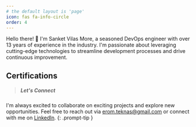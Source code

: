 ```yaml
---
# the default layout is 'page'
icon: fas fa-info-circle
order: 4
---
```

Hello there! 👋 I'm Sanket Vilas More, a seasoned DevOps engineer with over 13 years of experience in the industry. I'm passionate about leveraging cutting-edge technologies to streamline development processes and drive continuous improvement.

## Certifications
<div data-iframe-width="150" data-iframe-height="270" data-share-badge-id="497f884c-36ce-4d9a-a086-2b8a53a18e8f" data-share-badge-host="https://www.credly.com"></div><script type="text/javascript" async src="https://cdn.credly.com/assets/utilities/embed.js"></script>
<div data-iframe-width="150" data-iframe-height="270" data-share-badge-id="d1d59333-bd95-422c-b6a4-cffb1795ea00" data-share-badge-host="https://www.credly.com"></div><script type="text/javascript" async src="https://cdn.credly.com/assets/utilities/embed.js"></script>
<div data-iframe-width="150" data-iframe-height="270" data-share-badge-id="6150a3de-46f3-4724-b874-c009238cc3fb" data-share-badge-host="https://www.credly.com"></div><script type="text/javascript" async src="https://cdn.credly.com/assets/utilities/embed.js"></script>
<div data-iframe-width="150" data-iframe-height="270" data-share-badge-id="7d12b458-e7f6-464a-ba1e-736f7a88b2b4" data-share-badge-host="https://www.credly.com"></div><script type="text/javascript" async src="https://cdn.credly.com/assets/utilities/embed.js"></script>


> ##### Let's Connect
I'm always excited to collaborate on exciting projects and explore new opportunities. Feel free to reach out via [erom.teknas@gmail.com](mailto:erom.teknas@gmail.com) or connect with me on [LinkedIn](https://www.linkedin.com/in/eromteknas).
{: .prompt-tip }
